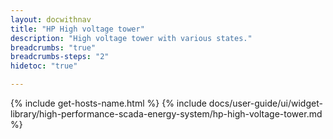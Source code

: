```yaml
---
layout: docwithnav
title: "HP High voltage tower"
description: "High voltage tower with various states."
breadcrumbs: "true"
breadcrumbs-steps: "2"
hidetoc: "true"

---
```

{% include get-hosts-name.html %}
{% include docs/user-guide/ui/widget-library/high-performance-scada-energy-system/hp-high-voltage-tower.md %}
